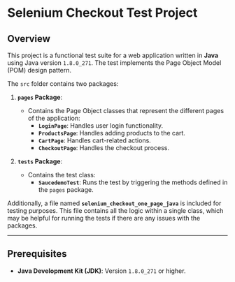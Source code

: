 # Selenium Checkout Test Project

## Overview
This project is a functional test suite for a web application written in **Java** using Java version `1.8.0_271`. The test implements the Page Object Model (POM) design pattern.

The `src` folder contains two packages:
1. **`pages` Package**:
   - Contains the Page Object classes that represent the different pages of the application:
     - **`LoginPage`**: Handles user login functionality.
     - **`ProductsPage`**: Handles adding products to the cart.
     - **`CartPage`**: Handles cart-related actions.
     - **`CheckoutPage`**: Handles the checkout process.
   
2. **`tests` Package**:
   - Contains the test class:
     - **`SaucedemoTest`**: Runs the test by triggering the methods defined in the `pages` package.

Additionally, a file named **`selenium_checkout_one_page_java`** is included for testing purposes. This file contains all the logic within a single class, which may be helpful for running the tests if there are any issues with the packages.

---

## Prerequisites
- **Java Development Kit (JDK)**: Version `1.8.0_271` or higher.
